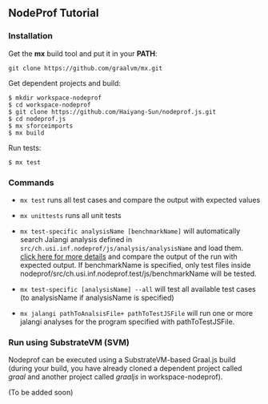 
## NodeProf Tutorial

### Installation

Get the __mx__ build tool and put it in your __PATH__:

```
git clone https://github.com/graalvm/mx.git
```

Get dependent projects and build:

```
$ mkdir workspace-nodeprof
$ cd workspace-nodeprof
$ git clone https://github.com/Haiyang-Sun/nodeprof.js.git
$ cd nodeprof.js
$ mx sforceimports
$ mx build
```


Run tests:
```
$ mx test
```

### Commands

- ``` mx test ``` runs all test cases and compare the output with expected values

- ``` mx unittests ``` runs all unit tests

- ``` mx test-specific analysisName [benchmarkName] ``` will automatically search Jalangi analysis defined in ```src/ch.usi.inf.nodeprof/js/analysis/analysisName``` and load them. [click here for more details](https://github.com/Haiyang-Sun/nodeprof.js/tree/master/src/ch.usi.inf.nodeprof/js/analysis) and compare the output of the run with expected output.
If benchmarkName is specified, only test files inside nodeprof/src/ch.usi.inf.nodeprof.test/js/benchmarkName will be tested.

- ``` mx test-specific [analysisName] --all ``` will test all available test cases (to analysisName if analysisName is specified)

- ``` mx jalangi pathToAnalsisFile+ pathToTestJSFile ``` will run one or more jalangi analyses for the program specified with pathToTestJSFile.

### Run using SubstrateVM (SVM)

Nodeprof can be executed using a SubstrateVM-based Graal.js build (during your build, you have already cloned a dependent project called _graal_ and another project called _graaljs_ in workspace-nodeprof).

(To be added soon)
